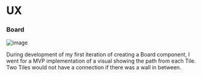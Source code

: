 
# UX

### Board

![image](https://github.com/birkhogstad/Ricochet-robots/assets/64040957/86c07922-c940-4a3e-b6c2-502b2d117612)

During development of my first iteration of creating a Board component, I went for a MVP implementation of a visual showing the path from each Tile. Two Tiles would not have a connection if there was a wall in between.


